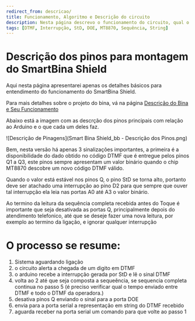```yaml
---
redirect_from: descricao/
title: Funcionamento, Algoritmo e Descrição do circuito
description: Nesta página descrevo o funcionamento do circuito, qual o algoritmo para coletar o dados enviados via DTMF e descrevo mais detalhes do circuito.
tags: [DTMF, Interrupção, StD, DOE, MT8870, Sequência, String]
---
```


# Descrição dos pinos para montagem do SmartBina Shield

Aqui nesta página apresentarei apenas os detalhes básicos para entendimento do funcionamento do SmartBina Shield.

Para mais detalhes sobre o projeto do bina, vá na página  [Descrição do Bina e Seu Funcionamento](../descricao)

Abaixo está a imagem com as descrção dos pinos principais com relação ao Arduino e o que cada um deles faz.


![Descrição de Pinagens](Smart Bina Shield_bb - Descrição dos Pinos.png)

Bem, nesta versão há apenas 3 sinalizações importantes, a primeira é a disponibilidade do dado obtido no código DTMF que é entregue pelos pinos Q1 a Q3, este pinos sempre apresentam um valor binário quando o chip MT8870 descobre um novo código DTMF válido.

Quando o valor está estável nos pinos Q, o pino StD se torna alto, portanto deve ser atachado uma interrupção ao pino D2 para que sempre que ouver tal interrupção ela leia nas portas A0 até A3 o valor binário.

Ao termino da leitura da sequência completa recebida antes do Toque é importante que seja desativada as portas Q, principalmente depois do atendimento telefonico, até que se deseje fazer uma nova leitura, por exemplo ao termino da ligação, e ignorar qualquer interrupção 

# O processo se resume:

 1. Sistema aguardando ligação
 2. o circuito alerta a chegada de um digito em DTMF
 3. o arduino recebe a interrupção gerada por StD e lê o sinal DTMF
 4. volta ao 2 até que seja composta a sequeência, se sequencia completa continua no passo 5 (é preciso verificar qual o tempo enviado entre DTMF e todo o DTMF da operadora.)
 5. desativa pinos Q enviando o sinal para a porta DOE
 6. envia para a porta serial a representação em string do DTMF recebido
 7. aguarda receber na porta serial um comando para que volte ao passo 1
  